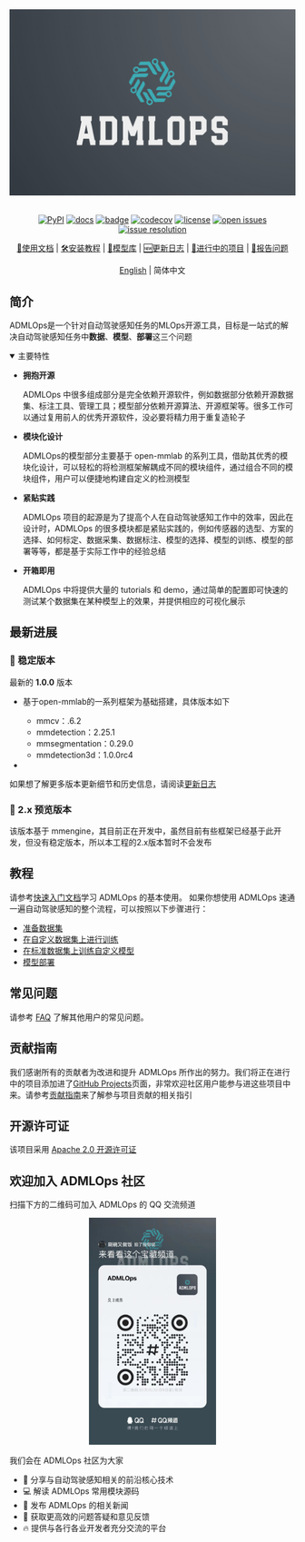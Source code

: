 <div align="center">
  <img src="resources/admlops-logo.png" width="600"/>
  <div>&nbsp;</div>

[![PyPI](https://img.shields.io/pypi/v/mmdet)](https://pypi.org/project/mmdet)
[![docs](https://img.shields.io/badge/docs-latest-blue)](https://admlops.readthedocs.io/en/latest/)
[![badge](https://github.com/windzu/admlops/workflows/build/badge.svg)](https://github.com/windzu/admlops/actions)
[![codecov](https://codecov.io/gh/open-mmlab/mmdetection/branch/master/graph/badge.svg)](https://codecov.io/gh/open-mmlab/mmdetection)
[![license](https://img.shields.io/github/license/windzu/admlops.svg)](https://github.com/windzu/admlops/blob/main/LICENSE)
[![open issues](https://isitmaintained.com/badge/open/windzu/admlops.svg)](https://github.com/windzu/admlops/issues)
[![issue resolution](https://isitmaintained.com/badge/resolution/windzu/admlops.svg)](https://github.com/windzu/admlops/issues)

[📘使用文档](https://admlops.readthedocs.io/zh_CN/stable/) |
[🛠️安装教程](https://admlops.readthedocs.io/zh_CN/stable/get_started.html) |
[👀模型库](https://admlops.readthedocs.io/zh_CN/stable/model_zoo.html) |
[🆕更新日志](https://admlops.readthedocs.io/en/stable/changelog.html) |
[🚀进行中的项目](https://github.com/windzu/admlops/projects) |
[🤔报告问题](https://github.com/windzu/admlops/issues/new/choose)

</div>

<div align="center">

[English](README.md) | 简体中文

</div>

## 简介

ADMLOps是一个针对自动驾驶感知任务的MLOps开源工具，目标是一站式的解决自动驾驶感知任务中**数据**、**模型**、**部署**这三个问题

<details open>
<summary>主要特性</summary>

- **拥抱开源**

  ADMLOps 中很多组成部分是完全依赖开源软件，例如数据部分依赖开源数据集、标注工具、管理工具；模型部分依赖开源算法、开源框架等。很多工作可以通过复用前人的优秀开源软件，没必要将精力用于重复造轮子

- **模块化设计**

  ADMLOps的模型部分主要基于 open-mmlab 的系列工具，借助其优秀的模块化设计，可以轻松的将检测框架解耦成不同的模块组件，通过组合不同的模块组件，用户可以便捷地构建自定义的检测模型


- **紧贴实践**

  ADMLOps 项目的起源是为了提高个人在自动驾驶感知工作中的效率，因此在设计时，ADMLOps 的很多模块都是紧贴实践的，例如传感器的选型、方案的选择、如何标定、数据采集、数据标注、模型的选择、模型的训练、模型的部署等等，都是基于实际工作中的经验总结

- **开箱即用**

  ADMLOps 中将提供大量的 tutorials 和 demo，通过简单的配置即可快速的测试某个数据集在某种模型上的效果，并提供相应的可视化展示

</details>

## 最新进展

### 💎 稳定版本

最新的 **1.0.0** 版本

- 基于open-mmlab的一系列框架为基础搭建，具体版本如下
    
    - mmcv：.6.2
    - mmdetection：2.25.1
    - mmsegmentation：0.29.0
    - mmdetection3d：1.0.0rc4
- 

如果想了解更多版本更新细节和历史信息，请阅读[更新日志](docs/en/changelog.md)

### 🌟 2.x 预览版本

该版本基于 mmengine，其目前正在开发中，虽然目前有些框架已经基于此开发，但没有稳定版本，所以本工程的2.x版本暂时不会发布

## 教程

请参考[快速入门文档](docs/zh_cn/get_started.md)学习 ADMLOps 的基本使用。
如果你想使用 ADMLOps 速通一遍自动驾驶感知的整个流程，可以按照以下步骤进行：

- [准备数据集](docs/zh_cn/1_exist_data_model.md)
- [在自定义数据集上进行训练](docs/zh_cn/2_new_data_model.md)
- [在标准数据集上训练自定义模型](docs/zh_cn/3_exist_data_new_model.md)
- [模型部署](docs/zh_cn/tutorials/config.md)

## 常见问题

请参考 [FAQ](docs/zh_cn/faq.md) 了解其他用户的常见问题。

## 贡献指南

我们感谢所有的贡献者为改进和提升 ADMLOps 所作出的努力。我们将正在进行中的项目添加进了[GitHub Projects](https://github.com/windzu/admlops/projects)页面，非常欢迎社区用户能参与进这些项目中来。请参考[贡献指南](.github/CONTRIBUTING.md)来了解参与项目贡献的相关指引

## 开源许可证

该项目采用 [Apache 2.0 开源许可证](LICENSE)

## 欢迎加入 ADMLOps 社区

扫描下方的二维码可加入 ADMLOps 的 QQ 交流频道

<div align="center">
<img src="resources/qq_qrcode.png" height="400" />
</div>

我们会在 ADMLOps 社区为大家

- 📢 分享与自动驾驶感知相关的前沿核心技术
- 💻 解读 ADMLOps 常用模块源码
- 📰 发布 ADMLOps 的相关新闻
- 🏃 获取更高效的问题答疑和意见反馈
- 🔥 提供与各行各业开发者充分交流的平台